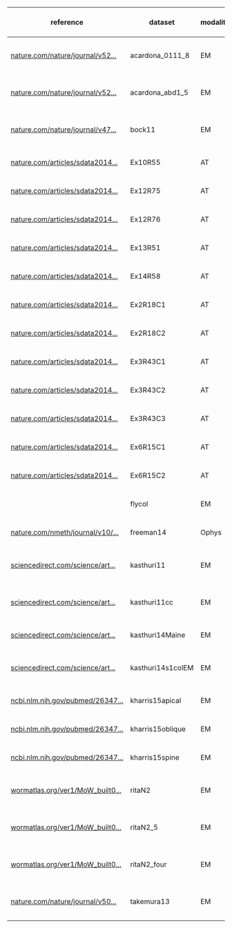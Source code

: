 | reference|dataset|modality|species|resolution (nm^3; Hz)|image size (voxels)|#channels|#timesteps|size (XYZCT) GB |
| -----|-----|-----|-----|-----|-----|-----|-----|----- |
| [nature.com/nature/journal/v52...](http://www.nature.com/nature/journal/v520/n7549/abs/nature14297.html)|acardona_0111_8|EM|D. melanogaster|4 x 4 x 45|32768 x 32768 x 4840|1|1|5196 |
| [nature.com/nature/journal/v52...](http://www.nature.com/nature/journal/v520/n7549/abs/nature14297.html)|acardona_abd1_5|EM|D. melanogaster|4 x 4 x 45|24576 x 24576 x 461|1|1|278 |
| [nature.com/nature/journal/v47...](http://www.nature.com/nature/journal/v471/n7337/full/nature09802.html)|bock11|EM|M. musculus|4 x 4 x 45|135424 x 119808 x 4156|1|1|67430 |
| [nature.com/articles/sdata2014...](http://www.nature.com/articles/sdata201446)|Ex10R55|AT|M. musculus|100 x 100 x 70|3409 x 3337 x 70|29|1|23 |
| [nature.com/articles/sdata2014...](http://www.nature.com/articles/sdata201446)|Ex12R75|AT|M. musculus|100 x 100 x 70|5491 x 4749 x 35|21|1|19 |
| [nature.com/articles/sdata2014...](http://www.nature.com/articles/sdata201446)|Ex12R76|AT|M. musculus|100 x 100 x 70|5979 x 4872 x 37|21|1|22 |
| [nature.com/articles/sdata2014...](http://www.nature.com/articles/sdata201446)|Ex13R51|AT|M. musculus|100 x 100 x 70|5184 x 5840 x 30|21|1|19 |
| [nature.com/articles/sdata2014...](http://www.nature.com/articles/sdata201446)|Ex14R58|AT|M. musculus|100 x 100 x 70|4750 x 3410 x 41|26|1|17 |
| [nature.com/articles/sdata2014...](http://www.nature.com/articles/sdata201446)|Ex2R18C1|AT|M. musculus|100 x 100 x 70|2106 x 3236 x 42|25|1|7 |
| [nature.com/articles/sdata2014...](http://www.nature.com/articles/sdata201446)|Ex2R18C2|AT|M. musculus|100 x 100 x 70|1970 x 3175 x 42|25|1|6 |
| [nature.com/articles/sdata2014...](http://www.nature.com/articles/sdata201446)|Ex3R43C1|AT|M. musculus|100 x 100 x 70|2101 x 3223 x 69|26|1|12 |
| [nature.com/articles/sdata2014...](http://www.nature.com/articles/sdata201446)|Ex3R43C2|AT|M. musculus|100 x 100 x 70|1971 x 3164 x 69|26|1|11 |
| [nature.com/articles/sdata2014...](http://www.nature.com/articles/sdata201446)|Ex3R43C3|AT|M. musculus|100 x 100 x 70|1989 x 3252 x 69|26|1|11 |
| [nature.com/articles/sdata2014...](http://www.nature.com/articles/sdata201446)|Ex6R15C1|AT|M. musculus|100 x 100 x 70|3208 x 3581 x 30|21|1|7 |
| [nature.com/articles/sdata2014...](http://www.nature.com/articles/sdata201446)|Ex6R15C2|AT|M. musculus|100 x 100 x 70|3233 x 3636 x 30|21|1|7 |
| |flycol|EM|D. melanogaster|4 x 4 x 45|2000 x 2000 x 6240|1|1|24 |
| [nature.com/nmeth/journal/v10/...](http://www.nature.com/nmeth/journal/v10/n5/full/nmeth.2434.html)|freeman14|Ophys|D. rerio|650 x 650 x 5000; 0.8|2048 x 1172 x 30|1|100|7 |
| [sciencedirect.com/science/art...](http://www.sciencedirect.com/science/article/pii/S0092867415008247)|kasthuri11|EM|M. musculus|3 x 3 x 30|21504 x 26624 x 1850|1|1|1059 |
| [sciencedirect.com/science/art...](http://www.sciencedirect.com/science/article/pii/S0092867415008247)|kasthuri11cc|EM|M. musculus|3 x 3 x 30|21504 x 26624 x 1850|1|1|1059 |
| [sciencedirect.com/science/art...](http://www.sciencedirect.com/science/article/pii/S0092867415008247)|kasthuri14Maine|EM|M. musculus||6144 x 6144 x 2042|1|1|77 |
| [sciencedirect.com/science/art...](http://www.sciencedirect.com/science/article/pii/S0092867415008247)|kasthuri14s1colEM|EM|M. musculus||49152 x 32768 x 254|1|1|409 |
| [ncbi.nlm.nih.gov/pubmed/26347...](http://www.ncbi.nlm.nih.gov/pubmed/26347348)|kharris15apical|EM|R. rattus|2 x 2 x 50|8192 x 8192 x 194|1|1|13 |
| [ncbi.nlm.nih.gov/pubmed/26347...](http://www.ncbi.nlm.nih.gov/pubmed/26347348)|kharris15oblique|EM|R. rattus|2 x 2 x 50|8192 x 8192 x 91|1|1|6 |
| [ncbi.nlm.nih.gov/pubmed/26347...](http://www.ncbi.nlm.nih.gov/pubmed/26347348)|kharris15spine|EM|R. rattus|2 x 2 x 50|9000 x 9000 x 89|1|1|7 |
| [wormatlas.org/ver1/MoW_built0...](http://www.wormatlas.org/ver1/MoW_built0.92/toc.html)|ritaN2|EM|C. elegans|5 x 5 x 60|13101 x 14378 x 1199|2|1|451 |
| [wormatlas.org/ver1/MoW_built0...](http://www.wormatlas.org/ver1/MoW_built0.92/toc.html)|ritaN2_5|EM|C. elegans|5 x 5 x 60|37379 x 25986 x 743|2|1|1443 |
| [wormatlas.org/ver1/MoW_built0...](http://www.wormatlas.org/ver1/MoW_built0.92/toc.html)|ritaN2_four|EM|C. elegans|5 x 5 x 60|28381 x 24234 x 322|2|1|442 |
| [nature.com/nature/journal/v50...](http://www.nature.com/nature/journal/v500/n7461/full/nature12450.html#/semi-automated-connectome-reconstruction)|takemura13|EM|D. melanogaster|4 x 4 x 45|12000 x 12000 x 1460|1|1|210 |
